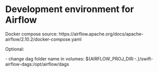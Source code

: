 # Development environment for Airflow
<p>
Docker compose source: https://airflow.apache.org/docs/apache-airflow/2.10.2/docker-compose.yaml
<p>
Optional:
<p>
   - change dag folder name in volumes: ${AIRFLOW_PROJ_DIR:-.}/swift-airflow-dags:/opt/airflow/dags